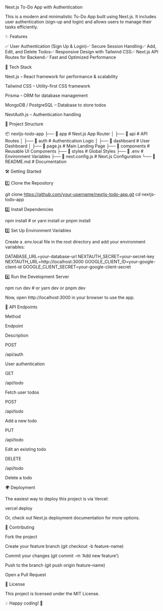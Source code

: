 Next.js To-Do App with Authentication

This is a modern and minimalistic To-Do App built using Next.js. It includes user authentication (sign-up and login) and allows users to manage their tasks efficiently.

✨ Features

✅ User Authentication (Sign Up & Login)✅ Secure Session Handling✅ Add, Edit, and Delete Todos✅ Responsive Design with Tailwind CSS✅ Next.js API Routes for Backend✅ Fast and Optimized Performance

🚀 Tech Stack

Next.js – React framework for performance & scalability

Tailwind CSS – Utility-first CSS framework

Prisma – ORM for database management

MongoDB / PostgreSQL – Database to store todos

NextAuth.js – Authentication handling

📂 Project Structure

📦 nextjs-todo-app
├── 📂 app             # Next.js App Router
│   ├── 📂 api        # API Routes
│   ├── 📂 auth       # Authentication Logic
│   ├── 📂 dashboard  # User Dashboard
│   ├── 📜 page.js    # Main Landing Page
├── 📂 components     # Reusable UI Components
├── 📂 styles         # Global Styles
├── 📜 .env           # Environment Variables
├── 📜 next.config.js # Next.js Configuration
└── 📜 README.md      # Documentation

🛠️ Getting Started

1️⃣ Clone the Repository

git clone https://github.com/your-username/nextjs-todo-app.git
cd nextjs-todo-app

2️⃣ Install Dependencies

npm install  # or yarn install or pnpm install

3️⃣ Set Up Environment Variables

Create a .env.local file in the root directory and add your environment variables:

DATABASE_URL=your-database-url
NEXTAUTH_SECRET=your-secret-key
NEXTAUTH_URL=http://localhost:3000
GOOGLE_CLIENT_ID=your-google-client-id
GOOGLE_CLIENT_SECRET=your-google-client-secret

4️⃣ Run the Development Server

npm run dev  # or yarn dev or pnpm dev

Now, open http://localhost:3000 in your browser to use the app.

📌 API Endpoints

Method

Endpoint

Description

POST

/api/auth

User authentication

GET

/api/todo

Fetch user todos

POST

/api/todo

Add a new todo

PUT

/api/todo

Edit an existing todo

DELETE

/api/todo

Delete a todo

🌍 Deployment

The easiest way to deploy this project is via Vercel:

vercel deploy

Or, check out Next.js deployment documentation for more options.

🙌 Contributing

Fork the project

Create your feature branch (git checkout -b feature-name)

Commit your changes (git commit -m 'Add new feature')

Push to the branch (git push origin feature-name)

Open a Pull Request

📜 License

This project is licensed under the MIT License.

💡 Happy coding! 🚀

